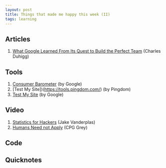 ```yaml
---
layout: post
title: Things that made me happy this week (II)
tags: learning
---
```


## Articles ##

1. [What Google Learned From Its Quest to Build the Perfect Team](http://www.nytimes.com/2016/02/28/magazine/what-google-learned-from-its-quest-to-build-the-perfect-team.html?_r=2) (Charles Duhigg)

## Tools ##

1. [Consumer Barometer](https://www.consumerbarometer.com/en/) (by Google)
2. [Test My Site])(https://tools.pingdom.com/) (by Pingdom)
3. [Test My Site](https://testmysite.thinkwithgoogle.com/) (by Google)

## Video ##

1. [Statistics for Hackers](https://www.youtube.com/watch?v=L5GVOFAYi8k) (Jake Vanderplas) 
2. [Humans Need not Apply](https://www.youtube.com/watch?v=7Pq-S557XQU) (CPG Grey)

## Code ##


## Quicknotes ##
